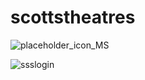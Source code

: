 # scottstheatres


![placeholder_icon_MS](`https://github.com/sc0ttferren/scottstheatres/assets/100329425/71bee8b1-cbb4-4da7-9378-21730d6f6fc6`)
  
![ssslogin](https://github.com/sc0ttferren/scottstheatres/assets/100329425/bdf789f9-a220-4213-9b3a-d57b2633c775)

